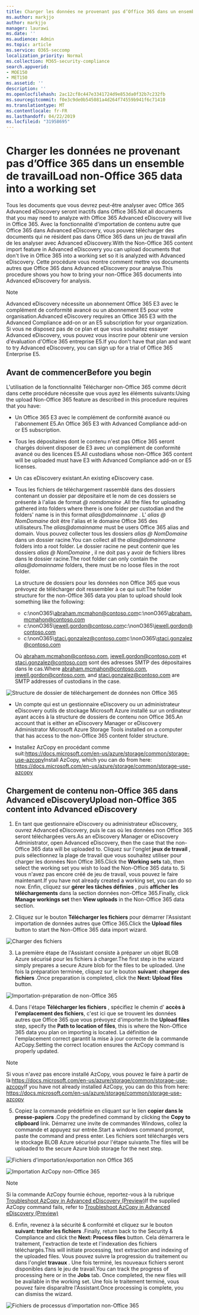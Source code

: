```yaml
---
title: Charger les données ne provenant pas d’Office 365 dans un ensemble de travail
ms.author: markjjo
author: markjjo
manager: laurawi
ms.date: ''
ms.audience: Admin
ms.topic: article
ms.service: O365-seccomp
localization_priority: Normal
ms.collection: M365-security-compliance
search.appverid:
- MOE150
- MET150
ms.assetid: ''
description: ''
ms.openlocfilehash: 2ac12cf8c447e3341724d9e853da0f32b7c232fb
ms.sourcegitcommit: f0e3c9de0b545081a4d264f74559b941f6c71410
ms.translationtype: MT
ms.contentlocale: fr-FR
ms.lasthandoff: 04/22/2019
ms.locfileid: "31958695"
---
```

# <a name="load-non-office-365-data-into-a-working-set"></a><span data-ttu-id="1ecfa-102">Charger les données ne provenant pas d’Office 365 dans un ensemble de travail</span><span class="sxs-lookup"><span data-stu-id="1ecfa-102">Load non-Office 365 data into a working set</span></span>

<span data-ttu-id="1ecfa-103">Tous les documents que vous devrez peut-être analyser avec Office 365 Advanced eDiscovery seront inactifs dans Office 365.</span><span class="sxs-lookup"><span data-stu-id="1ecfa-103">Not all documents that you may need to analyze with Office 365 Advanced eDiscovery will live in Office 365.</span></span> <span data-ttu-id="1ecfa-104">Avec la fonctionnalité d'importation de contenu autre que Office 365 dans Advanced eDiscovery, vous pouvez télécharger des documents qui ne résident pas dans Office 365 dans un jeu de travail afin de les analyser avec Advanced eDiscovery.</span><span class="sxs-lookup"><span data-stu-id="1ecfa-104">With the Non-Office 365 content import feature in Advanced eDiscovery you can upload documents that don't live in Office 365 into a working set so it is analyzed with Advanced eDiscovery.</span></span> <span data-ttu-id="1ecfa-105">Cette procédure vous montre comment mettre vos documents autres que Office 365 dans Advanced eDiscovery pour analyse.</span><span class="sxs-lookup"><span data-stu-id="1ecfa-105">This procedure shows you how to bring your non-Office 365 documents into Advanced eDiscovery for analysis.</span></span>

>[!Note]
><span data-ttu-id="1ecfa-106">Advanced eDiscovery nécessite un abonnement Office 365 E3 avec le complément de conformité avancé ou un abonnement E5 pour votre organisation.</span><span class="sxs-lookup"><span data-stu-id="1ecfa-106">Advanced eDiscovery requires an Office 365 E3 with the Advanced Compliance add-on or an E5 subscription for your organization.</span></span> <span data-ttu-id="1ecfa-107">Si vous ne disposez pas de ce plan et que vous souhaitez essayer Advanced eDiscovery, vous pouvez vous inscrire pour obtenir une version d'évaluation d'Office 365 entreprise E5.</span><span class="sxs-lookup"><span data-stu-id="1ecfa-107">If you don't have that plan and want to try Advanced eDiscovery, you can sign up for a trial of Office 365 Enterprise E5.</span></span>

## <a name="before-you-begin"></a><span data-ttu-id="1ecfa-108">Avant de commencer</span><span class="sxs-lookup"><span data-stu-id="1ecfa-108">Before you begin</span></span>
<span data-ttu-id="1ecfa-109">L'utilisation de la fonctionnalité Télécharger non-Office 365 comme décrit dans cette procédure nécessite que vous ayez les éléments suivants:</span><span class="sxs-lookup"><span data-stu-id="1ecfa-109">Using the upload Non-Office 365 feature as described in this procedure requires that you have:</span></span>

- <span data-ttu-id="1ecfa-110">Un Office 365 E3 avec le complément de conformité avancé ou l'abonnement E5.</span><span class="sxs-lookup"><span data-stu-id="1ecfa-110">An Office 365 E3 with Advanced Compliance add-on or E5 subscription.</span></span>

- <span data-ttu-id="1ecfa-111">Tous les dépositaires dont le contenu n'est pas Office 365 seront chargés doivent disposer de E3 avec un complément de conformité avancé ou des licences E5.</span><span class="sxs-lookup"><span data-stu-id="1ecfa-111">All custodians whose non-Office 365 content will be uploaded must have E3 with Advanced Compliance add-on or E5 licenses.</span></span>

- <span data-ttu-id="1ecfa-112">Un cas eDiscovery existant.</span><span class="sxs-lookup"><span data-stu-id="1ecfa-112">An existing eDiscovery case.</span></span>

- <span data-ttu-id="1ecfa-113">Tous les fichiers de téléchargement rassemblé dans des dossiers contenant un dossier par dépositaire et le nom de ces dossiers se présente à l'alias de format *@ nomdomaine* .</span><span class="sxs-lookup"><span data-stu-id="1ecfa-113">All the files for uploading gathered into folders where there is one folder per custodian and the folders' name is in this format *alias@domainname* .</span></span> <span data-ttu-id="1ecfa-114">L' *alias @ NomDomaine* doit être l'alias et le domaine Office 365 des utilisateurs.</span><span class="sxs-lookup"><span data-stu-id="1ecfa-114">The *alias@domainname* must be users Office 365 alias and domain.</span></span> <span data-ttu-id="1ecfa-115">Vous pouvez collecter tous les dossiers *alias @ NomDomaine* dans un dossier racine.</span><span class="sxs-lookup"><span data-stu-id="1ecfa-115">You can collect all the *alias@domainname* folders into a root folder.</span></span> <span data-ttu-id="1ecfa-116">Le dossier racine ne peut contenir que les dossiers *alias @ NomDomaine* , il ne doit pas y avoir de fichiers libres dans le dossier racine.</span><span class="sxs-lookup"><span data-stu-id="1ecfa-116">The root folder can only contain the *alias@domainname* folders, there must be no loose files in the root folder.</span></span>

   <span data-ttu-id="1ecfa-117">La structure de dossiers pour les données non Office 365 que vous prévoyez de télécharger doit ressembler à ce qui suit:</span><span class="sxs-lookup"><span data-stu-id="1ecfa-117">The folder structure for the non-Office 365 data you plan to upload should look something like the following:</span></span>

   - <span data-ttu-id="1ecfa-118">c:\nonO365\abraham.mcmahon@contoso.com</span><span class="sxs-lookup"><span data-stu-id="1ecfa-118">c:\nonO365\abraham.mcmahon@contoso.com</span></span>
   - <span data-ttu-id="1ecfa-119">c:\nonO365\jewell.gordon@contoso.com</span><span class="sxs-lookup"><span data-stu-id="1ecfa-119">c:\nonO365\jewell.gordon@contoso.com</span></span>
   - <span data-ttu-id="1ecfa-120">c:\nonO365\staci.gonzalez@contoso.com</span><span class="sxs-lookup"><span data-stu-id="1ecfa-120">c:\nonO365\staci.gonzalez@contoso.com</span></span>

   <span data-ttu-id="1ecfa-121">Où abraham.mcmahon@contoso.com, jewell.gordon@contoso.com et staci.gonzalez@contoso.com sont des adresses SMTP des dépositaires dans le cas.</span><span class="sxs-lookup"><span data-stu-id="1ecfa-121">Where abraham.mcmahon@contoso.com, jewell.gordon@contoso.com, and staci.gonzalez@contoso.com are SMTP addresses of custodians in the case.</span></span>

![Structure de dossier de téléchargement de données non Office 365](../media/3f2dde84-294e-48ea-b44b-7437bd25284c.png)

- <span data-ttu-id="1ecfa-123">Un compte qui est un gestionnaire eDiscovery ou un administrateur eDiscovery outils de stockage Microsoft Azure installé sur un ordinateur ayant accès à la structure de dossiers de contenu non Office 365.</span><span class="sxs-lookup"><span data-stu-id="1ecfa-123">An account that is either an eDiscovery Manager or eDiscovery Administrator Microsoft Azure Storage Tools installed on a computer that has access to the non-Office 365 content folder structure.</span></span>

- <span data-ttu-id="1ecfa-124">Installez AzCopy en procédant comme suit:https://docs.microsoft.com/en-us/azure/storage/common/storage-use-azcopy</span><span class="sxs-lookup"><span data-stu-id="1ecfa-124">Install AzCopy, which you can do from here: https://docs.microsoft.com/en-us/azure/storage/common/storage-use-azcopy</span></span>

## <a name="upload-non-office-365-content-into-advanced-ediscovery"></a><span data-ttu-id="1ecfa-125">Chargement de contenu non-Office 365 dans Advanced eDiscovery</span><span class="sxs-lookup"><span data-stu-id="1ecfa-125">Upload non-Office 365 content into Advanced eDiscovery</span></span>

1. <span data-ttu-id="1ecfa-126">En tant que gestionnaire eDiscovery ou administrateur eDiscovery, ouvrez Advanced eDiscovery, puis le cas où les données non Office 365 seront téléchargées vers.</span><span class="sxs-lookup"><span data-stu-id="1ecfa-126">As an eDiscovery Manager or eDiscovery Administrator, open Advanced eDiscovery, then the case that the non-Office 365 data will be uploaded to.</span></span>  <span data-ttu-id="1ecfa-127">Cliquez sur l'onglet **jeux de travail** , puis sélectionnez la plage de travail que vous souhaitez utiliser pour charger les données Non Office 365.</span><span class="sxs-lookup"><span data-stu-id="1ecfa-127">Click the **Working sets** tab, then select the working set you wish to load the Non-Office 365 data to.</span></span>  <span data-ttu-id="1ecfa-128">Si vous n'avez pas encore créé de jeu de travail, vous pouvez le faire maintenant.</span><span class="sxs-lookup"><span data-stu-id="1ecfa-128">If you have not already created a working set, you can do so now.</span></span>  <span data-ttu-id="1ecfa-129">Enfin, cliquez sur **gérer les tâches définies** , puis **afficher les téléchargements** dans la section données non-Office 365.</span><span class="sxs-lookup"><span data-stu-id="1ecfa-129">Finally, click **Manage workings set** then **View uploads** in the Non-Office 365 data section.</span></span>

2. <span data-ttu-id="1ecfa-130">Cliquez sur le bouton **Télécharger les fichiers** pour démarrer l'Assistant importation de données autres que Office 365.</span><span class="sxs-lookup"><span data-stu-id="1ecfa-130">Click the **Upload files** button to start the Non-Office 365 data import wizard.</span></span>

![Charger des fichiers](../media/574f4059-4146-4058-9df3-ec97cf28d7c7.png)

3. <span data-ttu-id="1ecfa-132">La première étape de l'Assistant consiste à préparer un objet BLOB Azure sécurisé pour les fichiers à charger.</span><span class="sxs-lookup"><span data-stu-id="1ecfa-132">The first step in the wizard simply prepares a secure Azure blob for the files to be uploaded.</span></span>  <span data-ttu-id="1ecfa-133">Une fois la préparation terminée, cliquez sur le bouton **suivant: charger des fichiers** .</span><span class="sxs-lookup"><span data-stu-id="1ecfa-133">Once preparation is completed, click the **Next: Upload files** button.</span></span>

![Importation-préparation de non-Office 365](../media/0670a347-a578-454a-9b3d-e70ef47aec57.png)
 
4. <span data-ttu-id="1ecfa-135">Dans l'étape **Télécharger les fichiers** , spécifiez le chemin d' **accès à l'emplacement des fichiers**, c'est ici que se trouvent les données autres que Office 365 que vous prévoyez d'importer.</span><span class="sxs-lookup"><span data-stu-id="1ecfa-135">In the **Upload files** step, specify the **Path to location of files**, this is where the Non-Office 365 data you plan on importing is located.</span></span>  <span data-ttu-id="1ecfa-136">La définition de l'emplacement correct garantit la mise à jour correcte de la commande AzCopy.</span><span class="sxs-lookup"><span data-stu-id="1ecfa-136">Setting the correct location ensures the AzCopy command is properly updated.</span></span>

> [!NOTE]
> <span data-ttu-id="1ecfa-137">Si vous n'avez pas encore installé AzCopy, vous pouvez le faire à partir de là:https://docs.microsoft.com/en-us/azure/storage/common/storage-use-azcopy</span><span class="sxs-lookup"><span data-stu-id="1ecfa-137">If you have not already installed AzCopy, you can do this from here: https://docs.microsoft.com/en-us/azure/storage/common/storage-use-azcopy</span></span>

5. <span data-ttu-id="1ecfa-138">Copiez la commande prédéfinie en cliquant sur le lien **copier dans le presse-papiers** .</span><span class="sxs-lookup"><span data-stu-id="1ecfa-138">Copy the predefined command by clicking the **Copy to clipboard** link.</span></span> <span data-ttu-id="1ecfa-139">Démarrez une invite de commandes Windows, collez la commande et appuyez sur entrée.</span><span class="sxs-lookup"><span data-stu-id="1ecfa-139">Start a windows command prompt, paste the command and press enter.</span></span>  <span data-ttu-id="1ecfa-140">Les fichiers sont téléchargés vers le stockage BLOB Azure sécurisé pour l'étape suivante.</span><span class="sxs-lookup"><span data-stu-id="1ecfa-140">The files will be uploaded to the secure Azure blob storage for the next step.</span></span>

![Fichiers d'importation/exportation non Office 365](../media/3ea53b5d-7f9b-4dfc-ba63-90a38c14d41a.png)

![Importation AzCopy non-Office 365](../media/504e2dbe-f36f-4f36-9b08-04aea85d8250.png)

> [!NOTE]
> <span data-ttu-id="1ecfa-143">Si la commande AzCopy fournie échoue, reportez-vous à la rubrique [Troubleshoot AzCopy in Advanced eDiscovery (Preview)](troubleshooting-azcopy.md)</span><span class="sxs-lookup"><span data-stu-id="1ecfa-143">If the supplied AzCopy command fails, refer to [Troubleshoot AzCopy in Advanced eDiscovery (Preview)](troubleshooting-azcopy.md)</span></span>

6. <span data-ttu-id="1ecfa-144">Enfin, revenez à la sécurité & conformité et cliquez sur le bouton **suivant: traiter les fichiers** .</span><span class="sxs-lookup"><span data-stu-id="1ecfa-144">Finally, return back to the Security & Compliance and click the **Next: Process files** button.</span></span>  <span data-ttu-id="1ecfa-145">Cela démarrera le traitement, l'extraction de texte et l'indexation des fichiers téléchargés.</span><span class="sxs-lookup"><span data-stu-id="1ecfa-145">This will initiate processing, text extraction and indexing of the uploaded files.</span></span>  <span data-ttu-id="1ecfa-146">Vous pouvez suivre la progression du traitement ou dans l'onglet **travaux** .  Une fois terminé, les nouveaux fichiers seront disponibles dans le jeu de travail.</span><span class="sxs-lookup"><span data-stu-id="1ecfa-146">You can track the progress of processing here or in the **Jobs** tab.  Once completed, the new files will be available in the working set.</span></span>  <span data-ttu-id="1ecfa-147">Une fois le traitement terminé, vous pouvez faire disparaître l'Assistant.</span><span class="sxs-lookup"><span data-stu-id="1ecfa-147">Once processing is complete, you can dismiss the wizard.</span></span>

![Fichiers de processus d'importation non-Office 365](../media/218b1545-416a-4a9f-9b25-3b70e8508f67.png)

